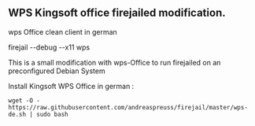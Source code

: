 ## WPS Kingsoft office firejailed modification.


wps Office clean client in german 

firejail --debug --x11 wps

This is a small modification with wps-Office to run firejailed on an preconfigured Debian System

Install Kingsoft WPS Office in german :  

`wget -O - https://raw.githubusercontent.com/andreaspreuss/firejail/master/wps-de.sh | sudo bash`
